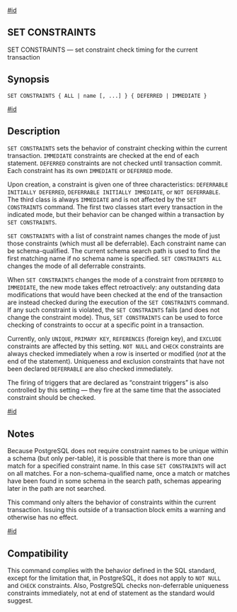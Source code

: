 [#id](#SQL-SET-CONSTRAINTS)

## SET CONSTRAINTS

SET CONSTRAINTS — set constraint check timing for the current transaction

## Synopsis

```
SET CONSTRAINTS { ALL | name [, ...] } { DEFERRED | IMMEDIATE }
```

[#id](#id-1.9.3.175.5)

## Description

`SET CONSTRAINTS` sets the behavior of constraint checking within the current transaction. `IMMEDIATE` constraints are checked at the end of each statement. `DEFERRED` constraints are not checked until transaction commit. Each constraint has its own `IMMEDIATE` or `DEFERRED` mode.

Upon creation, a constraint is given one of three characteristics: `DEFERRABLE INITIALLY DEFERRED`, `DEFERRABLE INITIALLY IMMEDIATE`, or `NOT DEFERRABLE`. The third class is always `IMMEDIATE` and is not affected by the `SET CONSTRAINTS` command. The first two classes start every transaction in the indicated mode, but their behavior can be changed within a transaction by `SET CONSTRAINTS`.

`SET CONSTRAINTS` with a list of constraint names changes the mode of just those constraints (which must all be deferrable). Each constraint name can be schema-qualified. The current schema search path is used to find the first matching name if no schema name is specified. `SET CONSTRAINTS ALL` changes the mode of all deferrable constraints.

When `SET CONSTRAINTS` changes the mode of a constraint from `DEFERRED` to `IMMEDIATE`, the new mode takes effect retroactively: any outstanding data modifications that would have been checked at the end of the transaction are instead checked during the execution of the `SET CONSTRAINTS` command. If any such constraint is violated, the `SET CONSTRAINTS` fails (and does not change the constraint mode). Thus, `SET CONSTRAINTS` can be used to force checking of constraints to occur at a specific point in a transaction.

Currently, only `UNIQUE`, `PRIMARY KEY`, `REFERENCES` (foreign key), and `EXCLUDE` constraints are affected by this setting. `NOT NULL` and `CHECK` constraints are always checked immediately when a row is inserted or modified (*not* at the end of the statement). Uniqueness and exclusion constraints that have not been declared `DEFERRABLE` are also checked immediately.

The firing of triggers that are declared as “constraint triggers” is also controlled by this setting — they fire at the same time that the associated constraint should be checked.

[#id](#id-1.9.3.175.6)

## Notes

Because PostgreSQL does not require constraint names to be unique within a schema (but only per-table), it is possible that there is more than one match for a specified constraint name. In this case `SET CONSTRAINTS` will act on all matches. For a non-schema-qualified name, once a match or matches have been found in some schema in the search path, schemas appearing later in the path are not searched.

This command only alters the behavior of constraints within the current transaction. Issuing this outside of a transaction block emits a warning and otherwise has no effect.

[#id](#id-1.9.3.175.7)

## Compatibility

This command complies with the behavior defined in the SQL standard, except for the limitation that, in PostgreSQL, it does not apply to `NOT NULL` and `CHECK` constraints. Also, PostgreSQL checks non-deferrable uniqueness constraints immediately, not at end of statement as the standard would suggest.